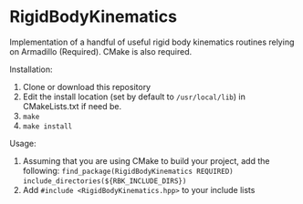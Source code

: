 # RigidBodyKinematics
Implementation of a handful of useful rigid body kinematics routines relying on Armadillo (Required). CMake is also required.

Installation: 

1. Clone or download this repository 
2. Edit the install location (set by default to `/usr/local/lib`) in CMakeLists.txt if need be.
3. `make`
4. `make install`

Usage:
1. Assuming that you are using CMake to build your project, add the following: 
`find_package(RigidBodyKinematics REQUIRED)`
`include_directories(${RBK_INCLUDE_DIRS})`
2. Add `#include <RigidBodyKinematics.hpp>` to your include lists 








